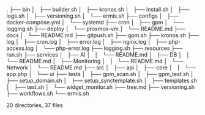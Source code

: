 .
├── bin
│   ├── builder.sh
│   ├── kronos.sh
│   ├── install.sh
│   ├── logs.sh
│   ├── versioning.sh
│   └── ermis.sh
├── configs
│   ├── docker-compose.yml
│   └── systemd
├── cron
│   ├── gpm
│   └── logging.sh
├── deploy
│   └── proxmox-vm
│       └── README.md
├── docs
│   └── README.md
├── gitpush.sh
├── gpm.sh
├── kronos.sh
├── log
│   ├── cron.log
│   ├── error.log
│   ├── nginx.log
│   ├── php-access.log
│   └── php-error.log
├── logging.sh
├── resources
├── run.sh
├── services
│   ├── AI
│   │   └── README.md
│   ├── DB
│   │   └── README.md
│   ├── Monitoring
│   │   └── README.md
│   └── Network
│       └── README.md
├── src
│   ├── api
│   ├── core
│   │   └── app.php
│   └── ui
├── tests
│   ├── gpm_scan.sh
│   ├── gpm_test.sh
│   ├── setup_domain.sh
│   ├── setup_synctemplate.sh
│   ├── templates.sh
│   ├── test.sh
│   └── widget_monitor.sh
├── tree.md
├── versioning.sh
├── workflows.sh
└── ermis.sh

20 directories, 37 files
